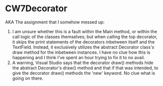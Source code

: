 # CW7Decorator
AKA The assignment that I somehow messed up:
1. I am unsure whether this is a fault within the Main method, or within the call logic of the classes themselves; but when calling the top decorator, it skips the print statements of the decorators inbetween itself and the TextField. Instead, it exclusively utilizes the abstract Decorator class's draw method for the inbetween instances. I have no clue how this is happening and I think I've spent an hour trying to fix it to no avail.
2. A warning, Visual Studio says that the decorator draw() methods hide the abstract Decorator's draw() method and that if that was intended, to give the decorator draw() methods the 'new' keyword. No clue what is going on there.
